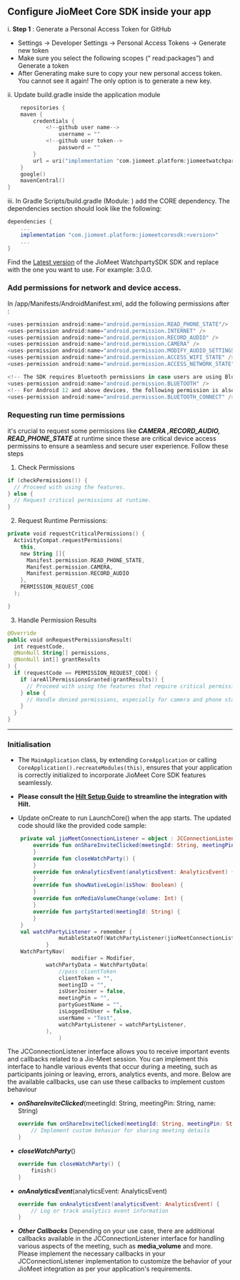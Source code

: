 ## Configure JioMeet Core SDK inside your app


i. **Step 1** : Generate a Personal Access Token for GitHub

- Settings -> Developer Settings -> Personal Access Tokens -> Generate new token
- Make sure you select the following scopes (“ read:packages”) and Generate a token
- After Generating make sure to copy your new personal access token. You cannot see it again! The only option is to generate a new key.

ii. Update build.gradle inside the application module

```kotlin
    repositories {
    maven {
        credentials {
            <!--github user name-->
                username = ""
            <!--github user token-->
                password = ""
        }
        url = uri("implementation "com.jiomeet.platform:jiomeetwatchpartytemplatesdk:<version>"")
    }
    google()
    mavenCentral()
}
```

iii. In Gradle Scripts/build.gradle (Module: <projectname>) add the CORE dependency. The dependencies
section should look like the following:

```gradle
dependencies {
    ...
    implementation "com.jiomeet.platform:jiomeetcoresdk:<version>"
    ...
}
```

Find the [Latest version](https://github.com/JioMeet/JioMeetJCWatchPartyTemplateSDK_ANDROID/releases) of the JioMeet WatchpartySDK
SDK and replace <version> with the one you want to use. For example: 3.0.0.

### Add permissions for network and device access.

In /app/Manifests/AndroidManifest.xml, add the following permissions after </application>:

```gradle
<uses-permission android:name="android.permission.READ_PHONE_STATE"/>
<uses-permission android:name="android.permission.INTERNET" />
<uses-permission android:name="android.permission.RECORD_AUDIO" />
<uses-permission android:name="android.permission.CAMERA" />
<uses-permission android:name="android.permission.MODIFY_AUDIO_SETTINGS" />
<uses-permission android:name="android.permission.ACCESS_WIFI_STATE" />
<uses-permission android:name="android.permission.ACCESS_NETWORK_STATE" />

<!-- The SDK requires Bluetooth permissions in case users are using Bluetooth devices. -->
<uses-permission android:name="android.permission.BLUETOOTH" />
<!-- For Android 12 and above devices, the following permission is also required. -->
<uses-permission android:name="android.permission.BLUETOOTH_CONNECT" />
```

### Requesting run time permissions

it's crucial to request some permissions like **_CAMERA ,RECORD_AUDIO, READ_PHONE_STATE_** at
runtime since these are critical device access permissins to ensure a seamless and secure user
experience. Follow these steps

1. Check Permissions

```kotlin
if (checkPermissions()) {
  // Proceed with using the features.
} else {
  // Request critical permissions at runtime.
}
```

2. Request Runtime Permissions:

```kotlin
private void requestCriticalPermissions() {
  ActivityCompat.requestPermissions(
    this,
    new String []{
      Manifest.permission.READ_PHONE_STATE,
      Manifest.permission.CAMERA,
      Manifest.permission.RECORD_AUDIO
    },
    PERMISSION_REQUEST_CODE
  );

}
```

3. Handle Permission Results

```kotlin
@Override
public void onRequestPermissionsResult(
  int requestCode,
  @NonNull String[] permissions,
  @NonNull int[] grantResults
) {
  if (requestCode == PERMISSION_REQUEST_CODE) {
    if (areAllPermissionsGranted(grantResults)) {
      // Proceed with using the features that require critical permissions.
    } else {
      // Handle denied permissions, especially for camera and phone state, which are essential.
    }
  }
}
```

---

### Initialisation

- The `MainApplication` class, by extending `CoreApplication` or  calling `CoreApplication().recreateModules(this)`, ensures that your application is correctly initialized to incorporate JioMeet Core SDK features seamlessly.

- **Please consult the [Hilt Setup Guide](./Hilt_support.md) to streamline the integration with Hilt.**

- Update onCreate to run LaunchCore() when the app starts. The updated code should like the provided code sample:

```kotlin
    private val jioMeetConnectionListener = object : JCConnectionListener {
        override fun onShareInviteClicked(meetingId: String, meetingPin: String, name: String) {
        }
        override fun closeWatchParty() {
        }
        override fun onAnalyticsEvent(analyticsEvent: AnalyticsEvent) {
        }
        override fun showNativeLogin(isShow: Boolean) {
        }
        override fun onMediaVolumeChange(volume: Int) {
        }
        override fun partyStarted(meetingId: String) {
        }
    }
    val watchPartyListener = remember {
                mutableStateOf(WatchPartyListener(jioMeetConnectionListener))
            }
    WatchPartyNav(
                    modifier = Modifier,
            watchPartyData = WatchPartyData(
                //pass clientToken
                clientToken = "",
                meetingID = "",
                isUserJoiner = false,
                meetingPin = "",
                partyGuestName = "",
                isLoggedInUser = false,
                userName = "Test",
                watchPartyListener = watchPartyListener,
            ),
                )

```

The JCConnectionListener interface allows you to receive important events and callbacks related to a Jio-Meet session. You can implement this interface to handle various events that occur during a meeting, such as participants joining or leaving, errors, analytics events, and more. Below are the available callbacks, use can use these callbacks to implement custom behaviour

- **_onShareInviteClicked_**(meetingId: String, meetingPin: String, name: String)
  ```Kotlin
  override fun onShareInviteClicked(meetingId: String, meetingPin: String, name: String) {
      // Implement custom behavior for sharing meeting details
  }
  ```
- **_closeWatchParty_**()
  ```Kotlin
  override fun closeWatchParty() {
      finish()
  }
  ```
- **_onAnalyticsEvent_**(analyticsEvent: AnalyticsEvent)
  ```Kotlin
  override fun onAnalyticsEvent(analyticsEvent: AnalyticsEvent) {
      // Log or track analytics event information
  }
  ```
- **_Other Callbacks_**
  Depending on your use case, there are additional callbacks available in the JCConnectionListener interface for handling various aspects of the meeting, such as **media_volume** and more.
  Please implement the necessary callbacks in your JCConnectionListener implementation to customize the behavior of your JioMeet integration as per your application's requirements.





